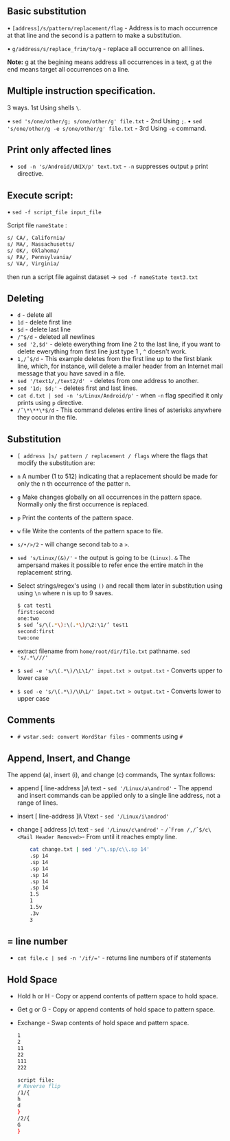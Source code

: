 ## Basic substitution

• `[address]/s/pattern/replacement/flag` - Address is to mach occurrence at that line and the second is a pattern to make a substitution. 

• `g/address/s/replace_frim/to/g` - replace all occurrence on all lines. 

**Note:** g at the begining means address all occurrences in a text, g at the end means target all occurrences on a line. 


## Multiple instruction specification.
3 ways. 
1st Using shells `\`. 

• `sed 's/one/other/g; s/one/other/g' file.txt` - 2nd Using `;`.
• `sed 's/one/other/g -e s/one/other/g' file.txt` - 3rd Using `-e` command.

## Print only affected lines

* `sed -n 's/Android/UNIX/p' text.txt` - `-n` suppresses output `p` print directive. 

## Execute script:
• `sed -f script_file input_file`

Script file `nameState` :
```bash
s/ CA/, California/
s/ MA/, Massachusetts/
s/ OK/, Oklahoma/
s/ PA/, Pennsylvania/
s/ VA/, Virginia/

```
then run a script file against dataset -> `sed -f nameState text3.txt`



## Deleting

* `d` - delete all
* `1d` - delete first line
* `$d` - delete last line
* `/^$/d` - deleted all newlines
* `sed '2,$d'` - delete ewerything from line 2 to the last line, if you want to delete ewerything from first line just type 1 , `^` doesn't work.
* `1,/ˆ$/d` - This example deletes from the first line up to the first blank line, which, for instance, will delete a mailer header from an Internet mail message that you have saved in a file. 
* `sed '/text1/,/text2/d' ` - deletes from one address to another. 
* `sed '1d; $d;'` - deletes first and last lines.
* `cat d.txt | sed -n 's/Linux/Android/p'` - when `-n` flag specified it only prints using `p` directive. 
* `/ˆ\*\**\*$/d` - This command deletes entire lines of asterisks anywhere they occur in the file.


## Substitution
* `[ address ]s/ pattern / replacement / flags`
where the flags that modify the substitution are:
* `n` A number (1 to 512) indicating that a replacement should be made for only
the n th occurrence of the patter n.
* `g` Make changes globally on all occurrences in the pattern space. Normally only
the first occurrence is replaced.
* `p` Print the contents of the pattern space.
* `w` file
Write the contents of the pattern space to file.

* `s/•/>/2` - will change second tab to a `>`.
* `sed 's/Linux/(&)/'` - the output is going to be `(Linux)`. `&` The ampersand makes it possible to refer ence the entire match in the replacement string.
* Select strings/regex's using `()` and recall them later in substitution using using `\n` where n is up to 9 saves. 
    ``` bash
    $ cat test1
    first:second
    one:two
    $ sed ’s/\(.*\):\(.*\)/\2:\1/’ test1
    second:first
    two:one
    ```

* extract filename from `home/root/dir/file.txt` pathname. `sed 's/.*\///'`
* `$ sed -e 's/\(.*\)/\L\1/' input.txt > output.txt` - Converts upper to lower case 
* `$ sed -e 's/\(.*\)/\U\1/' input.txt > output.txt` - Converts lower to upper case

## Comments
* `# wstar.sed: convert WordStar files` - comments using `#`

## Append, Insert, and Change


The append (a), insert (i), and change (c) commands, The syntax follows:
* append [ line-address ]a\ text  - `sed '/Linux/a\androd'` - The append and insert commands can be applied only to a single line address, not a range of lines.


* insert [ line-address ]i\ Vtext - `sed '/Linux/i\androd'`
* change [ address ]c\ text - `sed '/Linux/c\androd'` - `/ˆFrom /,/ˆ$/c\<Mail Header Removed>`- From until it reaches empty line.
    ```bash
        cat change.txt | sed '/^\.sp/c\\.sp 14'
        .sp 14
        .sp 14
        .sp 14
        .sp 14
        .sp 14
        .sp 14
        1.5
        1
        1.5v
        .3v
        3

    ```
## = line number 
* `cat file.c | sed -n '/if/='` - returns line numbers of if statements

## Hold Space

* Hold h or H - Copy or append contents of pattern space to hold space. 
* Get g or G - Copy or append contents of hold space to pattern space.
* Exchange - Swap contents of hold space and pattern space.

    ```bash
    1
    2
    11
    22
    111
    222

    script file:
    # Reverse flip
    /1/{
    h
    d
    }
    /2/{
    G
    }

    ```




